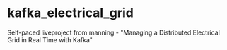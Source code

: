 # kafka_electrical_grid
Self-paced liveproject from manning - "Managing a Distributed Electrical Grid in Real Time with Kafka"
